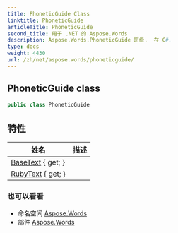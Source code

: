 ```yaml
---
title: PhoneticGuide Class
linktitle: PhoneticGuide
articleTitle: PhoneticGuide
second_title: 用于 .NET 的 Aspose.Words
description: Aspose.Words.PhoneticGuide 班级.  在 C#.
type: docs
weight: 4430
url: /zh/net/aspose.words/phoneticguide/
---
```

## PhoneticGuide class

```csharp
public class PhoneticGuide
```

## 特性

| 姓名 | 描述 |
| --- | --- |
| [BaseText](../../aspose.words/phoneticguide/basetext/) { get; } |  |
| [RubyText](../../aspose.words/phoneticguide/rubytext/) { get; } |  |

### 也可以看看

* 命名空间 [Aspose.Words](../../aspose.words/)
* 部件 [Aspose.Words](../../)

